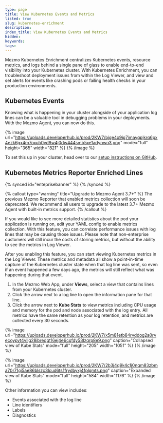 ```yaml
---
type: page
title: View Kubernetes Events and Metrics
listed: true
slug: kubernetes-enrichment
description: 
index_title: View Kubernetes Events and Metrics
hidden: 
keywords: 
tags: 
---
```


Mezmo Kubernetes Enrichment centralizes Kubernetes events, resource metrics, and logs behind a single pane of glass to enable end-to-end visibility into your Kubernetes cluster. With Kubernetes Enrichment, you can troubleshoot deployment issues from within the Log Viewer, and view and set alerts for events like crashing pods or failing health checks in your production environments.

## Kubernetes Events

Knowing what is happening in your cluster alongside of your application log lines can be a valuable tool in debugging problems in your deployments.  With the Mezmo Agent, you can now do this.  

{% image url="https://uploads.developerhub.io/prod/2KW7/bjge4x9ig7imaygpjkrq6px4ezk6gx4m7oxuh0yd9w4j0dw444smb5xe1adynwq3.png" mode="full" height="365" width="821" %}
{% /image %}

To set this up in your cluster, head over to our [setup instructions on GitHub](https://github.com/logdna/logdna-agent-v2/blob/master/docs/KUBERNETES.md#enabling-k8-events).

## Kubernetes Metrics Reporter Enriched Lines

{% synced id="enteprisebanner" %}
{% /synced %}

{% callout type="warning" title="Upgrade to Mezmo Agent 3.7+" %}
The previous Mezmo Reporter that enabled metrics collection will soon be deprecated. We recommend all users to upgrade to the latest 3.7+ Mezmo Agent with built-in metrics support.
{% /callout %}

If you would like to see more detailed statistics about the pod your application is running on, edit your YAML config to enable metrics collection.  With this feature, you can correlate performance issues with log lines that may be causing those issues. Please note that non-enterprise customers will still incur the costs of storing metrics, but without the ability to see the metrics in Log Viewer.

After you enabling this feature, you can start viewing Kubernetes metrics in the Log Viewer. These metrics and metadata all show a point-in-time capture of the Kubernetes cluster state when that log line was sent, so even if an event happened a few days ago, the metrics will still reflect what was happening during that event.

1. In the Mezmo Web App, under **Views**, select a view that contains lines from your Kubernetes cluster.
2. Click the arrow next to a log line to open the information pane for that line.
3. Click the arrow next to **Kube Stats** to view metrics including CPU usage and memory for the pod and node associated with the log entry. All metrics have the same retention as your log retention, and metrics are collected every 30 seconds.

{% image url="https://uploads.developerhub.io/prod/2KW7/x5m81etb84rvddog2a0rvecoypvt4vllg28ibredgt16ej4e6cgfdy53lzqrp8e9.png" caption="Collapsed view of Kube Stats" mode="full" height="205" width="1051" %}
{% /image %}

{% image url="https://uploads.developerhub.io/prod/2KW7/2b3j4q9k4c1j0nqm83zbma70r71gi5ae86blszc3lcud6ts1frydbyxj4fplgmts.png" caption="Expanded view of Kube Stats" mode="full" height="584" width="1176" %}
{% /image %}

Other information you can view includes:

- Events associated with the log line
- Line identifiers
- Labels
- Diagnostics